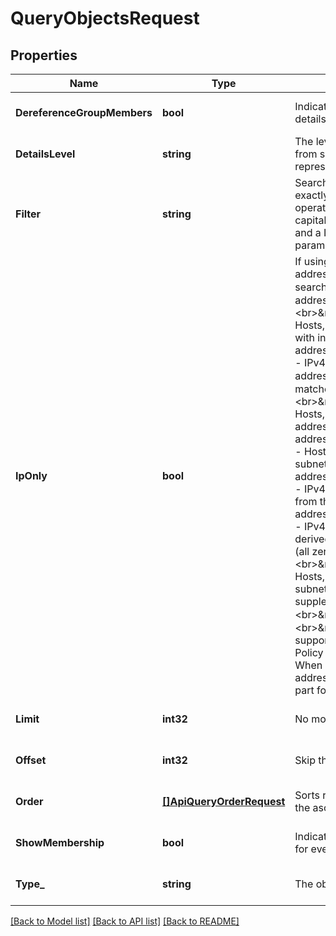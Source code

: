 # QueryObjectsRequest

## Properties
Name | Type | Description | Notes
------------ | ------------- | ------------- | -------------
**DereferenceGroupMembers** | **bool** | Indicates whether to dereference \&quot;members\&quot; field by details level for every object in reply. | [optional] [default to null]
**DetailsLevel** | **string** | The level of detail for some of the fields in the response can vary from showing only the UID value of the object to a fully detailed representation of the object. | [optional] [default to null]
**Filter** | **string** | Search expression to filter objects by. The provided text should be exactly the same as it would be given in Smart Console. The logical operators in the expression (&#39;AND&#39;, &#39;OR&#39;) should be provided in capital letters. By default, the search involves both a textual search and a IP search. To use IP search only, set the \&quot;ip-only\&quot; parameter to true. | [optional] [default to null]
**IpOnly** | **bool** | If using \&quot;filter\&quot;, use this field to search objects by their IP address only, without involving the textual search.&lt;br&gt;&lt;br&gt;IP search use cases&lt;br&gt;&amp;nbsp;&amp;nbsp;&amp;nbsp;&amp;nbsp; � Full IPv4 address matches for:&lt;br&gt;&amp;nbsp;&amp;nbsp;&amp;nbsp;&amp;nbsp;&amp;nbsp;&amp;nbsp;&amp;nbsp;&amp;nbsp; - Hosts, Check Point Hosts and Gateways with exact IPv4 match or with interfaces which subnet contains the search address&lt;br&gt;&amp;nbsp;&amp;nbsp;&amp;nbsp;&amp;nbsp;&amp;nbsp;&amp;nbsp;&amp;nbsp;&amp;nbsp; - IPv4 Networks and IPv4 Address Ranges that contain the search address&lt;br&gt;&amp;nbsp;&amp;nbsp;&amp;nbsp;&amp;nbsp; � Partial IPv4 address matches for:&lt;br&gt;&amp;nbsp;&amp;nbsp;&amp;nbsp;&amp;nbsp;&amp;nbsp;&amp;nbsp;&amp;nbsp;&amp;nbsp; - Hosts, Networks, Check Point Hosts and Gateways with IPv4 address that starts from the search address&lt;br&gt;&amp;nbsp;&amp;nbsp;&amp;nbsp;&amp;nbsp;&amp;nbsp;&amp;nbsp;&amp;nbsp;&amp;nbsp; - Hosts, Check Point Hosts and Gateways with interfaces which subnet address starts from the search address&lt;br&gt;&amp;nbsp;&amp;nbsp;&amp;nbsp;&amp;nbsp;&amp;nbsp;&amp;nbsp;&amp;nbsp;&amp;nbsp; - IPv4 Address Ranges with first address or last address that starts from the search address&lt;br&gt;&amp;nbsp;&amp;nbsp;&amp;nbsp;&amp;nbsp;&amp;nbsp;&amp;nbsp;&amp;nbsp;&amp;nbsp; - IPv4 Networks and IPv4 Address Ranges that contain the network derived from the search address supplemented with missing octets (all zeroes)&lt;br&gt;&amp;nbsp;&amp;nbsp;&amp;nbsp;&amp;nbsp;&amp;nbsp;&amp;nbsp;&amp;nbsp;&amp;nbsp; - Hosts, Check Point Hosts and Gateways with interfaces which subnet contains the network derived from the search address supplemented with missing octets (all zeroes)&lt;br&gt;&amp;nbsp;&amp;nbsp;&amp;nbsp;&amp;nbsp; � IPv6 address:&lt;br&gt;&amp;nbsp;&amp;nbsp;&amp;nbsp;&amp;nbsp;&amp;nbsp;&amp;nbsp;&amp;nbsp;&amp;nbsp; - Not supported&lt;br&gt;&lt;br&gt; * Check Point Host is a server of type Network Policy Management, Logging &amp; Status, SmartEvent, etc.&lt;br&gt; * When one IP address is checked to start from another (partial) IP address - only full octets are considered &lt;br&gt; * Check Examples part for IP search examples. | [optional] [default to null]
**Limit** | **int32** | No more than that many results will be returned. | [optional] [default to null]
**Offset** | **int32** | Skip that many results before beginning to return them. | [optional] [default to null]
**Order** | [**[]ApiQueryOrderRequest**](ApiQueryOrderRequest.md) | Sorts results by the given field. By default the results are sorted in the ascending order by name. | [optional] [default to null]
**ShowMembership** | **bool** | Indicates whether to calculate and show \&quot;groups\&quot; field for every object in reply. | [optional] [default to null]
**Type_** | **string** | The objects&#39; type, e.g.: host, service-tcp, network, address-range... | [optional] [default to null]

[[Back to Model list]](../README.md#documentation-for-models) [[Back to API list]](../README.md#documentation-for-api-endpoints) [[Back to README]](../README.md)


